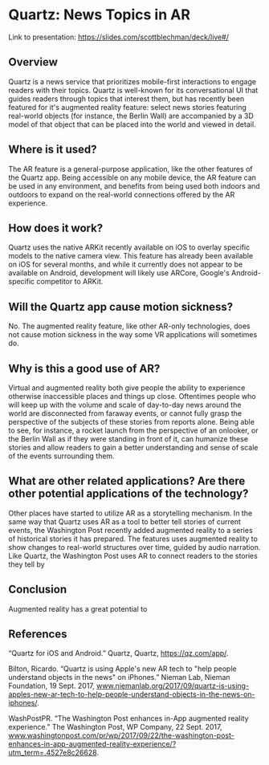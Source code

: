 # Quartz: News Topics in AR

Link to presentation: https://slides.com/scottblechman/deck/live#/

## Overview
Quartz is a news service that prioritizes mobile-first interactions to engage readers with their topics. Quartz is well-known for its conversational UI that guides readers through topics that interest them, but has recently been featured for it's augmented reality feature: select news stories featuring real-world objects (for instance, the Berlin Wall) are accompanied by a 3D model of that object that can be placed into the world and viewed in detail.

## Where is it used?
The AR feature is a general-purpose application, like the other features of the Quartz app. Being accessible on any mobile device, the AR feature can be used in any environment, and benefits from being used both indoors and outdoors to expand on the real-world connections offered by the AR experience.

## How does it work?
Quartz uses the native ARKit recently available on iOS to overlay specific models to the native camera view. This feature has already been available on iOS for several months, and while it currently does not appear to be available on Android, development will likely use ARCore, Google's Android-specific competitor to ARKit.

## Will the Quartz app cause motion sickness?
No. The augmented reality feature, like other AR-only technologies, does not cause motion sickness in the way some VR applications will sometimes do.

## Why is this a good use of AR?
Virtual and augmented reality both give people the ability to experience otherwise inaccessible places and things up close. Oftentimes people who will keep up with the volume and scale of day-to-day news around the world are disconnected from faraway events, or cannot fully grasp the perspective of the subjects of these stories from reports alone. Being able to see, for instance, a rocket launch from the perspective of an onlooker, or the Berlin Wall as if they were standing in front of it, can humanize these stories and allow readers to gain a better understanding and sense of scale of the events surrounding them.

## What are other related applications? Are there other potential applications of the technology?
Other places have started to utilize AR as a storytelling mechanism. In the same way that Quartz uses AR as a tool to better tell stories of current events, the Washington Post recently added augmented reality to a series of historical stories it has prepared. The features uses augmented reality to show changes to real-world structures over time, guided by audio narration. Like Quartz, the Washington Post uses AR to connect readers to the stories they tell by 

## Conclusion
Augmented reality has a great potential to 

## References
“Quartz for iOS and Android.” Quartz, Quartz, https://qz.com/app/.

Bilton, Ricardo. “Quartz is using Apple's new AR tech to "help people understand objects in the news" on iPhones.” Nieman Lab, Nieman Foundation, 19 Sept. 2017, www.niemanlab.org/2017/09/quartz-is-using-apples-new-ar-tech-to-help-people-understand-objects-in-the-news-on-iphones/.

WashPostPR. “The Washington Post enhances in-App augmented reality experience.” The Washington Post, WP Company, 22 Sept. 2017, www.washingtonpost.com/pr/wp/2017/09/22/the-washington-post-enhances-in-app-augmented-reality-experience/?utm_term=.4527e8c26628.
